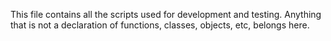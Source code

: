 This file contains all the scripts used for development and testing. 
Anything that is not a declaration of functions, classes, objects, etc,
belongs here.
